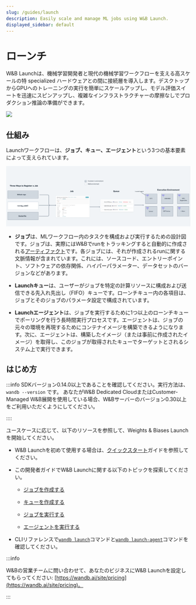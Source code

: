 ```yaml
---
slug: /guides/launch
description: Easily scale and manage ML jobs using W&B Launch.
displayed_sidebar: default
---
```

# ローンチ

W&B Launchは、機械学習開発者と現代の機械学習ワークフローを支える高スケールの特 specialized ハードウェアとの間に接続層を導入します。デスクトップからGPUへのトレーニングの実行を簡単にスケールアップし、モデル評価スイートを迅速にスピンアップし、複雑なインフラストラクチャーの摩擦なしでプロダクション推論の準備ができます。

![](/images/launch/ready_to_launch.png)

## 仕組み

Launchワークフローは、**ジョブ、キュー、エージェント**という3つの基本要素によって支えられています。

![](/images/launch/Launch_Diagram.png)

* **ジョブ**は、MLワークフロー内のタスクを構成および実行するための設計図です。ジョブは、実際にはW&Bでrunをトラッキングすると自動的に作成される[アーティファクト](../../guides/artifacts/intro.md)です。各ジョブには、それが作成されるrunに関する文脈情報が含まれています。これには、ソースコード、エントリーポイント、ソフトウェアの依存関係、ハイパーパラメーター、データセットのバージョンなどがあります。

* **Launchキュー**は、ユーザーがジョブを特定の計算リソースに構成および送信できる先入れ先出し（FIFO）キューです。ローンチキュー内の各項目は、ジョブとそのジョブのパラメータ設定で構成されています。

* **Launchエージェント**は、ジョブを実行するために1つ以上のローンチキューでポーリングを行う長時間実行プロセスです。エージェントは、ジョブの元々の環境を再現するためにコンテナイメージを構築できるようになります。次に、エージェントは、構築したイメージ（または事前に作成されたイメージ）を取得し、このジョブが取得されたキューでターゲットとされるシステム上で実行できます。

## はじめ方

:::info
SDKバージョン0.14.0以上であることを確認してください。実行方法は、```
wandb --version``` です。
あなたがW&B Dedicated CloudまたはCustomer-Managed W&B展開を使用している場合、W&Bサーバーのバージョン0.30以上をご利用いただくようにしてください。

::::

ユースケースに応じて、以下のリソースを参照して、Weights & Biases Launchを開始してください。

* W&B Launchを初めて使用する場合は、[クイックスタート](./quickstart.md)ガイドを参照してください。

* この開発者ガイドでW&B Launchに関する以下のトピックを探索してください。

    * [ジョブを作成する](../launch/create-job.md)

    * [キューを作成する](../launch/create-queue.md)

    * [ジョブを実行する](../launch/launch-jobs.md)

    * [エージェントを実行する](../launch/run-agent.md)

* CLIリファレンスで[`wandb launch`](../../ref/cli/wandb-launch.md)コマンドと[`wandb launch-agent`](../../ref/cli/wandb-launch-agent.md)コマンドを確認してください。

:::info

W&Bの営業チームに問い合わせて、あなたのビジネスにW&B Launchを設定してもらってください: [https://wandb.ai/site/pricing](https://wandb.ai/site/pricing)。

:::